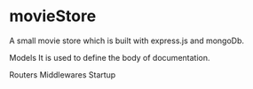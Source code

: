 # movieStore
A small movie store which is built with express.js and mongoDb.


Models
It is used to define the body of documentation.

Routers
Middlewares
Startup
